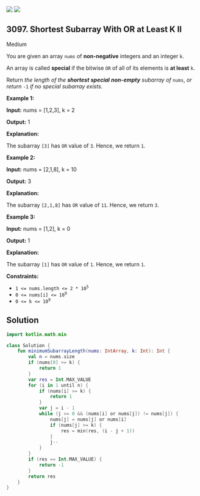 [![](https://img.shields.io/github/stars/javadev/LeetCode-in-Kotlin?label=Stars&style=flat-square)](https://github.com/javadev/LeetCode-in-Kotlin)
[![](https://img.shields.io/github/forks/javadev/LeetCode-in-Kotlin?label=Fork%20me%20on%20GitHub%20&style=flat-square)](https://github.com/javadev/LeetCode-in-Kotlin/fork)

## 3097\. Shortest Subarray With OR at Least K II

Medium

You are given an array `nums` of **non-negative** integers and an integer `k`.

An array is called **special** if the bitwise `OR` of all of its elements is **at least** `k`.

Return _the length of the **shortest** **special** **non-empty** subarray of_ `nums`, _or return_ `-1` _if no special subarray exists_.

**Example 1:**

**Input:** nums = [1,2,3], k = 2

**Output:** 1

**Explanation:**

The subarray `[3]` has `OR` value of `3`. Hence, we return `1`.

**Example 2:**

**Input:** nums = [2,1,8], k = 10

**Output:** 3

**Explanation:**

The subarray `[2,1,8]` has `OR` value of `11`. Hence, we return `3`.

**Example 3:**

**Input:** nums = [1,2], k = 0

**Output:** 1

**Explanation:**

The subarray `[1]` has `OR` value of `1`. Hence, we return `1`.

**Constraints:**

*   <code>1 <= nums.length <= 2 * 10<sup>5</sup></code>
*   <code>0 <= nums[i] <= 10<sup>9</sup></code>
*   <code>0 <= k <= 10<sup>9</sup></code>

## Solution

```kotlin
import kotlin.math.min

class Solution {
    fun minimumSubarrayLength(nums: IntArray, k: Int): Int {
        val n = nums.size
        if (nums[0] >= k) {
            return 1
        }
        var res = Int.MAX_VALUE
        for (i in 1 until n) {
            if (nums[i] >= k) {
                return 1
            }
            var j = i - 1
            while (j >= 0 && (nums[i] or nums[j]) != nums[j]) {
                nums[j] = nums[j] or nums[i]
                if (nums[j] >= k) {
                    res = min(res, (i - j + 1))
                }
                j--
            }
        }
        if (res == Int.MAX_VALUE) {
            return -1
        }
        return res
    }
}
```